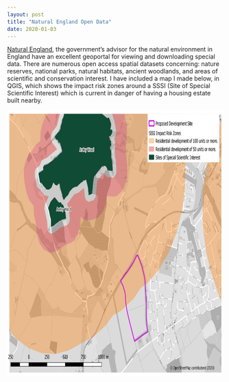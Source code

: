 ```yaml
---
layout: post
title: "Natural England Open Data"
date: 2020-01-03
---
```


[Natural England](https://naturalengland-defra.opendata.arcgis.com/), the government’s advisor for the natural environment in England have an excellent geoportal for viewing and downloading special data. There are numerous open access spatial datasets concerning: nature reserves, national parks, natural habitats, ancient woodlands, and areas of scientific and conservation interest. I have included a map I made below, in QGIS, which shows the impact risk zones around a SSSI (Site of Special Scientific Interest) which is current in danger of having a housing estate built nearby.


<img src="/areleywood_sssi_osm.png" alt="Areley Wood SSSI" style="width:877;height:620px;">
